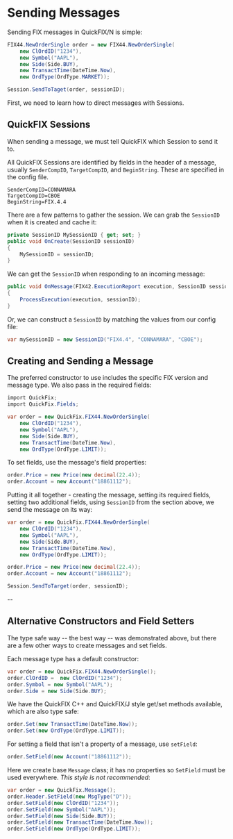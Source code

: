 Sending Messages
================

Sending FIX messages in QuickFIX/N is simple:

```c#
FIX44.NewOrderSingle order = new FIX44.NewOrderSingle(
    new ClOrdID("1234"),
    new Symbol("AAPL"),
    new Side(Side.BUY),
    new TransactTime(DateTime.Now),
    new OrdType(OrdType.MARKET));

Session.SendToTaget(order, sessionID);
```

First, we need to learn how to direct messages with Sessions.


QuickFIX Sessions
-----------------

When sending a message, we must tell QuickFIX which Session to send it
to.

All QuickFIX Sessions are identified by fields in the header of a
message, usually `SenderCompID`, `TargetCompID`, and `BeginString`.
These are specified in the config file.

```
SenderCompID=CONNAMARA
TargetCompID=CBOE
BeginString=FIX.4.4
```

There are a few patterns to gather the session.  We can grab the `SessionID` when it is created and cache it:

```c#
private SessionID MySessionID { get; set; }
public void OnCreate(SessionID sessionID)
{
    MySessionID = sessionID;
}
```

We can get the `SessionID` when responding to an incoming message:

```c#
public void OnMessage(FIX42.ExecutionReport execution, SessionID sessionID) 
{
    ProcessExecution(execution, sessionID);
}
```

Or, we can construct a `SessionID` by matching the values from
our config file:

```c#
var mySessionID = new SessionID("FIX4.4", "CONNAMARA", "CBOE");
```

Creating and Sending a Message
------------------------------

The preferred constructor to use includes the specific FIX version
and message type.  We also pass in the required fields:

```c#
import QuickFix;
import QuickFix.Fields;

var order = new QuickFix.FIX44.NewOrderSingle(
    new ClOrdID("1234"),
    new Symbol("AAPL"),
    new Side(Side.BUY),
    new TransactTime(DateTime.Now),
    new OrdType(OrdType.LIMIT));
```

To set fields, use the message's field properties:

```c#
order.Price = new Price(new decimal(22.4));
order.Account = new Account("18861112");
```

Putting it all together - creating the message, setting its required
fields, setting two additional fields, using `SessionID` from the
section above, we send the message on its way:

```c#
var order = new QuickFix.FIX44.NewOrderSingle(
    new ClOrdID("1234"),
    new Symbol("AAPL"),
    new Side(Side.BUY),
    new TransactTime(DateTime.Now),
    new OrdType(OrdType.LIMIT));

order.Price = new Price(new decimal(22.4));
order.Account = new Account("18861112");

Session.SendToTarget(order, sessionID);
```

--

Alternative Constructors and Field Setters
------------------------------------------

The type safe way -- the best way -- was demonstrated above, but there
are a few other ways to create messages and set fields.

Each message type has a default constructor:

```c#
var order = new QuickFix.FIX44.NewOrderSingle();
order.ClOrdID =  new ClOrdID("1234");
order.Symbol = new Symbol("AAPL");
order.Side = new Side(Side.BUY);
```

We have the QuickFIX C++ and QuickFIX/J style get/set methods available,
which are also type safe:

```c#
order.Set(new TransactTime(DateTime.Now));
order.Set(new OrdType(OrdType.LIMIT));
```

For setting a field that isn't a property of a message, use `setField`:

```c#
order.SetField(new Account("18861112"));
```

Here we create base `Message` class;  it has no properties so `SetField`
must be used everywhere.  *This style is not recommended*:

```c#
var order = new QuickFix.Message();
order.Header.SetField(new MsgType("D"));
order.SetField(new ClOrdID("1234"));
order.SetField(new Symbol("AAPL"));
order.SetField(new Side(Side.BUY));
order.SetField(new TransactTime(DateTime.Now));
order.SetField(new OrdType(OrdType.LIMIT));
```
